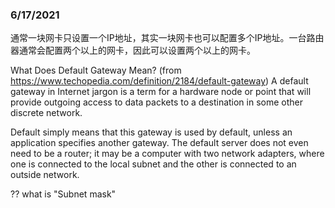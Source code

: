 ### 6/17/2021
通常一块网卡只设置一个IP地址，其实一块网卡也可以配置多个IP地址。一台路由器通常会配置两个以上的网卡，因此可以设置两个以上的网卡。

What Does Default Gateway Mean? (from https://www.techopedia.com/definition/2184/default-gateway) 
A default gateway in Internet jargon is a term for a hardware node or point that will provide outgoing access to data packets to a destination in some other discrete network.

Default simply means that this gateway is used by default, unless an application specifies another gateway. The default server does not even need to be a router; it may be a computer with two network adapters, where one is connected to the local subnet and the other is connected to an outside network.

?? what is "Subnet mask"
